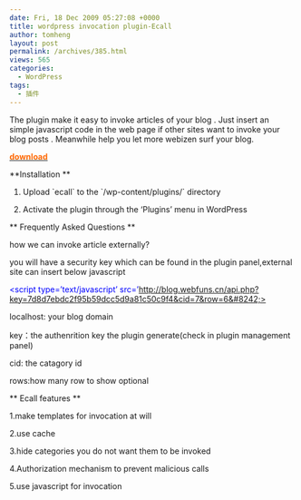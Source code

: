 ```yaml
---
date: Fri, 18 Dec 2009 05:27:08 +0000
title: wordpress invocation plugin-Ecall
author: tomheng
layout: post
permalink: /archives/385.html
views: 565
categories:
  - WordPress
tags:
  - 插件
---
```

<div id="_mcePaste" style="position: absolute; left: -10000px; top: 0px; width: 1px; height: 1px; overflow-x: hidden; overflow-y: hidden;">
  The plugin make it easy   to invoke  articles of your blog .  Just insert an simple javascript code in the  web page  if other sites want to invoke your blog posts . Meanwhile help you let more webizen surf your blog.
</div>

The plugin make it easy to invoke articles of your blog . Just insert an simple javascript code in the web page if other sites want to invoke your blog posts . Meanwhile help you let more webizen surf your blog.

<span style="color: #ff6600;"><a class="wpgallery" href="http://wordpress.org/extend/plugins/ecall" target="_blank"><span style="color: #ff6600;"><strong>download</strong></span></a></span>

**Installation **

1. Upload \`ecall\` to the \`/wp-content/plugins/\` directory

2. Activate the plugin through the &#8216;Plugins&#8217; menu in WordPress

** Frequently Asked Questions **

how we can invoke article externally?

you will have a security key which can be found in the plugin panel,external site can insert below javascript

<span style="color: #0000ff;"><script type=&#8217;text/javascript&#8217; src=&#8217;http://blog.webfuns.cn/api.php?key=7d8d7ebdc2f95b59dcc5d9a81c50c9f4&cid=7&row=6&#8242;></script></span>

localhost: your blog domain

key：the authenrition key the plugin generate(check in plugin management panel)

cid: the catagory id

rows:how many row to show optional

** Ecall features **

1.make templates for invocation at will

2.use cache

3.hide categories you do not want them to be invoked

4.Authorization mechanism to prevent malicious calls

5.use javascript for invocation
